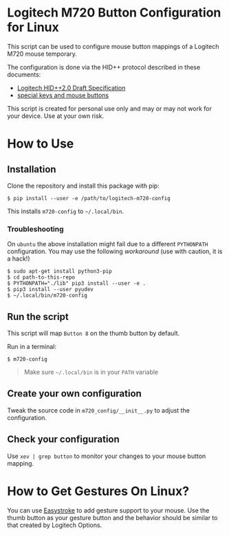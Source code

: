 # Logitech M720 Button Configuration for Linux

This script can be used to configure mouse button mappings of a Logitech M720 mouse temporary.

The configuration is done via the HID++ protocol described in these documents:

 * [Logitech HID++2.0 Draft Specification](https://lekensteyn.nl/files/logitech/logitech_hidpp_2.0_specification_draft_2012-06-04.pdf)
 * [special keys and mouse buttons](https://lekensteyn.nl/files/logitech/x1b04_specialkeysmsebuttons.html#divertedButtonsEvent)

This script is created for personal use only and may or may not work for your device. Use at your own risk.

# How to Use

## Installation

Clone the repository and install this package with pip:

```
$ pip install --user -e /path/to/logitech-m720-config
```

This installs `m720-config` to `~/.local/bin`.

### Troubleshooting

On `ubuntu` the above installation might fail due to a different `PYTHONPATH` configuration. You may use the following *workaround* (use with caution, it is a hack!)

```
$ sudo apt-get install python3-pip
$ cd path-to-this-repo
$ PYTHONPATH="./lib" pip3 install --user -e .
$ pip3 install --user pyudev
$ ~/.local/bin/m720-config
```

## Run the script

This script will map `Button 8` on the thumb button by default.

Run in a terminal:

```
$ m720-config
```

> Make sure `~/.local/bin` is in your `PATH` variable

## Create your own configuration

Tweak the source code in `m720_config/__init__.py` to adjust the configuration.

## Check your configuration

Use `xev | grep button` to monitor your changes to your mouse button mapping.

# How to Get Gestures On Linux?

You can use [Easystroke](https://github.com/thjaeger/easystroke/wiki) to add gesture support to your mouse. Use the thumb button as your gesture button and the behavior should be similar to that created by Logitech Options.
